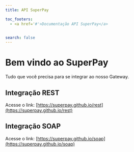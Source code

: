 ```yaml
---
title: API SuperPay

toc_footers:
  - <a href='#'>Documentação API SuperPay</a>


search: false
---
```

# Bem vindo ao SuperPay
Tudo que você precisa para se integrar ao nosso Gateway.

## Integração REST
Acesse o link: [https://superpay.github.io/rest](https://superpay.github.io/rest)

## Integração SOAP
Acesse o link: [https://superpay.github.io/soap](https://superpay.github.io/soap)

